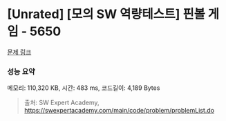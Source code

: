 # [Unrated] [모의 SW 역량테스트] 핀볼 게임 - 5650 

[문제 링크](https://swexpertacademy.com/main/code/problem/problemDetail.do?contestProbId=AWXRF8s6ezEDFAUo) 

### 성능 요약

메모리: 110,320 KB, 시간: 483 ms, 코드길이: 4,189 Bytes



> 출처: SW Expert Academy, https://swexpertacademy.com/main/code/problem/problemList.do
